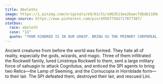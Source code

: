 ```yaml
---
title: Aboleths
image: https://i.pinimg.com/originals/e9/63/51/e963513ee26aecfdbdb1189e5e0a0ede.png
image-source: https://www.pinterest.com/pin/495677502717077107/
statbox:
  race: aboleth
  case: "11"
  quote: "YOUR KINDRED IS IN OUR GRASP. BRING US THE PRIMARY CORPOREAL ELEMENT, OR WE WILL INCORPORATE THE KINDRED INTO OUR LEGION. WE ARRANGE A DISTRACTION—TO MINIMIZE INTERFERENCE FROM OTHER CORPOREAL BEINGS. BRING IT NOW. WE WILL GUIDE YOU. OR DO NOT, AND WE WILL WRACK YOUR TERRITORY WITH SUFFERING."
---
```

Ancient creatures from before the world was formed. They hate all of reality, especially the gods, wizards, and magic. Three of them infiltrated the Rockwell family, lured Linistreya Rockwell to them, sent a large military force of sahuagin to attack Cognitutus, and enticed the SPI agents to bring two Relics—the Lamp of Seeming, and the Cornucopia in Hornblade form—to their lair. The SPI defeated them, destroyed their lair, and rescued Lini.
